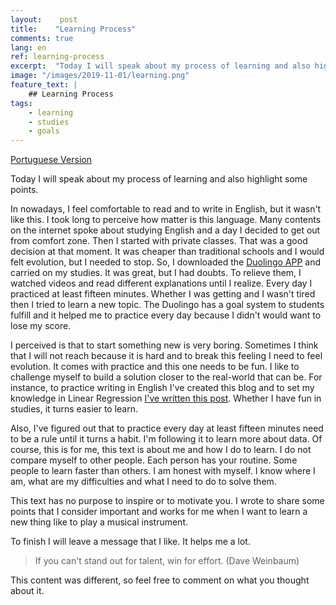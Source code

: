 ```yaml
---
layout:    post
title:    "Learning Process"
comments: true
lang: en
ref: learning-process
excerpt:  "Today I will speak about my process of learning and also highlight some points."
image: "/images/2019-11-01/learning.png"
feature_text: |
    ## Learning Process
tags:
    - learning
    - studies
    - goals
---
```


[Portuguese Version]({{site.baseurl}}/2019/11/01/processo-de-aprendizado)

Today I will speak about my process of learning and also highlight some points.

In nowadays, I feel comfortable to read and to write in English, but it wasn't like this. I took long to perceive how matter is this language. Many contents on the internet spoke about studying English and a day I decided to get out from comfort zone. Then I started with private classes. That was a good decision at that moment. It was cheaper than traditional schools and I would felt evolution, but I needed to stop. So, I downloaded the [Duolingo APP](http://duolingo.com) and carried on my studies. It was great, but I had doubts. To relieve them, I watched videos and read different explanations until I realize. Every day I practiced at least fifteen minutes. Whether I was getting and I wasn't tired then I tried to learn a new topic. The Duolingo has a goal system to students fulfill and it helped me to practice every day because I didn't would want to lose my score.

I perceived is that to start something new is very boring. Sometimes I think that I will not reach because it is hard and to break this feeling I need to feel evolution. It comes with practice and this one needs to be fun. I like to challenge myself to build a solution closer to the real-world that can be. For instance, to practice writing in English I've created this blog and to set my knowledge in Linear Regression [I've written this post]({{site.baseurl}}/2019/10/14/simple-linear-regression). Whether I have fun in studies, it turns easier to learn. 

Also, I've figured out that to practice every day at least fifteen minutes need to be a rule until it turns a habit. I'm following it to learn more about data. Of course, this is for me, this text is about me and how I do to learn. I do not compare myself to other people. Each person has your routine. Some people to learn faster than others. I am honest with myself. I know where I am, what are my difficulties and what I need to do to solve them.

This text has no purpose to inspire or to motivate you. I wrote to share some points that I consider important and works for me when I want to learn a new thing like to play a musical instrument.

To finish I will leave a message that I like. It helps me a lot.
 
> If you can't stand out for talent, win for effort. (Dave Weinbaum)

This content was different, so feel free to comment on what you thought about it.
